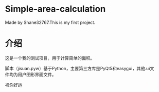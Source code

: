 # Simple-area-calculation
Made by Shane32767.This is my first project.
# 介绍

这是一个我的测试项目，用于计算简单的面积。

脚本（jisuan.pyw）基于Python，主要第三方库是PyQt5和easygui，其他.ui文件均为用户图形界面文件。

祝你好运
